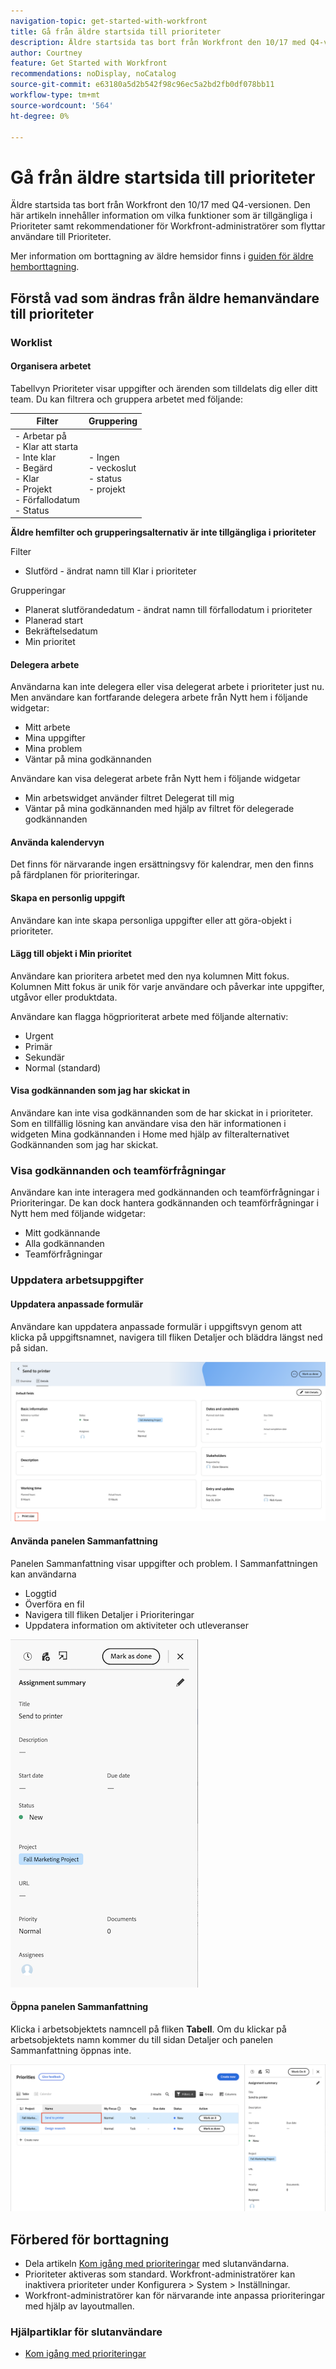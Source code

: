 ```yaml
---
navigation-topic: get-started-with-workfront
title: Gå från äldre startsida till prioriteter
description: Äldre startsida tas bort från Workfront den 10/17 med Q4-versionen. Den här artikeln innehåller information om vilka funktioner som är tillgängliga i Prioriteter samt rekommendationer för Workfront-administratörer som flyttar användare till Prioriteter.
author: Courtney
feature: Get Started with Workfront
recommendations: noDisplay, noCatalog
source-git-commit: e63180a5d2b542f98c96ec5a2bd2fb0df078bb11
workflow-type: tm+mt
source-wordcount: '564'
ht-degree: 0%

---
```



# Gå från äldre startsida till prioriteter

Äldre startsida tas bort från Workfront den 10/17 med Q4-versionen. Den här artikeln innehåller information om vilka funktioner som är tillgängliga i Prioriteter samt rekommendationer för Workfront-administratörer som flyttar användare till Prioriteter.

Mer information om borttagning av äldre hemsidor finns i [guiden för äldre hemborttagning](/help/quicksilver/product-announcements/announcements/legacy-home-deprecation.md).

## Förstå vad som ändras från äldre hemanvändare till prioriteter

### Worklist

#### Organisera arbetet

Tabellvyn Prioriteter visar uppgifter och ärenden som tilldelats dig eller ditt team. Du kan filtrera och gruppera arbetet med följande:

| **Filter** | **Gruppering** |
|------------|-----------|
| - Arbetar på <br> - Klar att starta <br> - Inte klar <br> - Begärd <br> - Klar <br> - Projekt <br> - Förfallodatum <br> - Status | - Ingen <br> - veckoslut <br> - status <br> - projekt |


**Äldre hemfilter och grupperingsalternativ är inte tillgängliga i prioriteter**

Filter

* Slutförd - ändrat namn till Klar i prioriteter

Grupperingar

* Planerat slutförandedatum - ändrat namn till förfallodatum i prioriteter
* Planerad start
* Bekräftelsedatum
* Min prioritet

#### Delegera arbete

Användarna kan inte delegera eller visa delegerat arbete i prioriteter just nu. Men användare kan fortfarande delegera arbete från Nytt hem i följande widgetar:

* Mitt arbete
* Mina uppgifter
* Mina problem
* Väntar på mina godkännanden

Användare kan visa delegerat arbete från Nytt hem i följande widgetar

* Min arbetswidget använder filtret Delegerat till mig
* Väntar på mina godkännanden med hjälp av filtret för delegerade godkännanden

#### Använda kalendervyn

Det finns för närvarande ingen ersättningsvy för kalendrar, men den finns på färdplanen för prioriteringar.

#### Skapa en personlig uppgift

Användare kan inte skapa personliga uppgifter eller att göra-objekt i prioriteter.

#### Lägg till objekt i Min prioritet

Användare kan prioritera arbetet med den nya kolumnen Mitt fokus. Kolumnen Mitt fokus är unik för varje användare och påverkar inte uppgifter, utgåvor eller produktdata.

Användare kan flagga högprioriterat arbete med följande alternativ:

* Urgent
* Primär
* Sekundär
* Normal (standard)

#### Visa godkännanden som jag har skickat in

Användare kan inte visa godkännanden som de har skickat in i prioriteter. Som en tillfällig lösning kan användare visa den här informationen i widgeten Mina godkännanden i Home med hjälp av filteralternativet Godkännanden som jag har skickat.

### Visa godkännanden och teamförfrågningar

Användare kan inte interagera med godkännanden och teamförfrågningar i Prioriteringar. De kan dock hantera godkännanden och teamförfrågningar i Nytt hem med följande widgetar:

* Mitt godkännande
* Alla godkännanden
* Teamförfrågningar

### Uppdatera arbetsuppgifter

#### Uppdatera anpassade formulär

Användare kan uppdatera anpassade formulär i uppgiftsvyn genom att klicka på uppgiftsnamnet, navigera till fliken Detaljer och bläddra längst ned på sidan.

![](assets/custom-form-priorities.png)

#### Använda panelen Sammanfattning

Panelen Sammanfattning visar uppgifter och problem. I Sammanfattningen kan användarna

* Loggtid
* Överföra en fil
* Navigera till fliken Detaljer i Prioriteringar
* Uppdatera information om aktiviteter och utleveranser

![](assets/assignments-summary.png)

<!--Can admins customize this? It looks different from the task/issue summary in other areas. -->

#### Öppna panelen Sammanfattning

Klicka i arbetsobjektets namncell på fliken **Tabell**. Om du klickar på arbetsobjektets namn kommer du till sidan Detaljer och panelen Sammanfattning öppnas inte.

![](assets/open-summary-priorities.png)


## Förbered för borttagning

* Dela artikeln [Kom igång med prioriteringar](/help/quicksilver/workfront-basics/priorities/get-started-with-priorities.md) med slutanvändarna.
* Prioriteter aktiveras som standard. Workfront-administratörer kan inaktivera prioriteter under Konfigurera > System > Inställningar.
* Workfront-administratörer kan för närvarande inte anpassa prioriteringar med hjälp av layoutmallen.

### Hjälpartiklar för slutanvändare

* [Kom igång med prioriteringar](/help/quicksilver/workfront-basics/priorities/get-started-with-priorities.md)